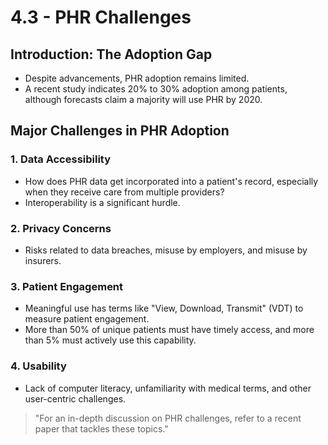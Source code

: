 # 4.3 - PHR Challenges

## Introduction: The Adoption Gap
- Despite advancements, PHR adoption remains limited.
- A recent study indicates 20% to 30% adoption among patients, although forecasts claim a majority will use PHR by 2020.

## Major Challenges in PHR Adoption

### 1. Data Accessibility
- How does PHR data get incorporated into a patient's record, especially when they receive care from multiple providers?
- Interoperability is a significant hurdle.

### 2. Privacy Concerns
- Risks related to data breaches, misuse by employers, and misuse by insurers.

### 3. Patient Engagement
- Meaningful use has terms like "View, Download, Transmit" (VDT) to measure patient engagement.
- More than 50% of unique patients must have timely access, and more than 5% must actively use this capability.

### 4. Usability
- Lack of computer literacy, unfamiliarity with medical terms, and other user-centric challenges.

> "For an in-depth discussion on PHR challenges, refer to a recent paper that tackles these topics."

